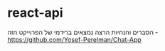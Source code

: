 # react-api
הסברים והנחיות הרצה נמצאים ברידמי של הפרוייקט הזה - https://github.com/Yosef-Perelman/Chat-App
